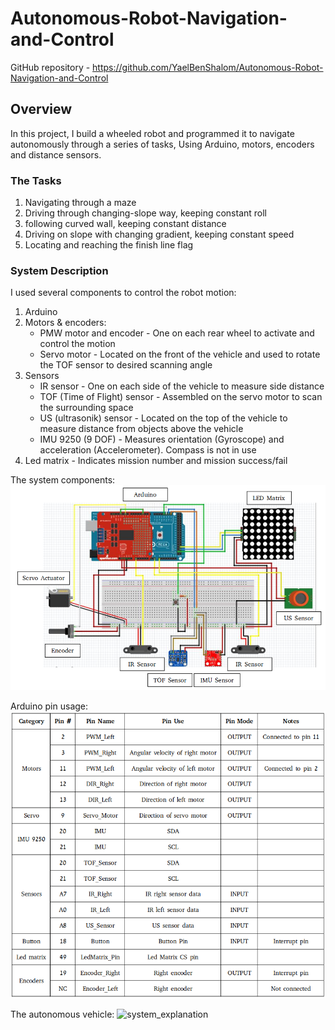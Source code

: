 # Autonomous-Robot-Navigation-and-Control
GitHub repository - https://github.com/YaelBenShalom/Autonomous-Robot-Navigation-and-Control

## Overview
In this project, I build a wheeled robot and programmed it to navigate autonomously through a series of tasks, Using Arduino, motors, encoders and distance sensors.

### The Tasks
1. Navigating through a maze
2. Driving through changing-slope way, keeping constant roll
3. following curved wall, keeping constant distance
4. Driving on slope with changing gradient, keeping constant speed
5. Locating and reaching the finish line flag

### System Description
I used several components to control the robot motion:
1. Arduino
2. Motors & encoders:
    - PMW motor and encoder - One on each rear wheel to activate and control the motion
    - Servo motor - Located on the front of the vehicle and used to rotate the TOF sensor to desired scanning angle
3. Sensors
    - IR sensor - One on each side of the vehicle to measure side distance
    - TOF (Time of Flight) sensor - Assembled on the servo motor to scan the surrounding space
    - US (ultrasonik) sensor - Located on the top of the vehicle to measure distance from objects above the vehicle
    - IMU 9250 (9 DOF) - Measures orientation (Gyroscope) and acceleration (Accelerometer). Compass is not in use
4. Led matrix - Indicates mission number and mission success/fail

The system components:
![system_explanation](https://github.com/YaelBenShalom/Autonomous-Robot-Navigation-and-Control/blob/main/images/project4_system_explanation.png)

Arduino pin usage:
![system_explanation](https://github.com/YaelBenShalom/Autonomous-Robot-Navigation-and-Control/blob/main/images/project4_pin_use.png)

The autonomous vehicle:
![system_explanation](https://github.com/YaelBenShalom/Autonomous-Robot-Navigation-and-Control/blob/main/images/vehicle.png)